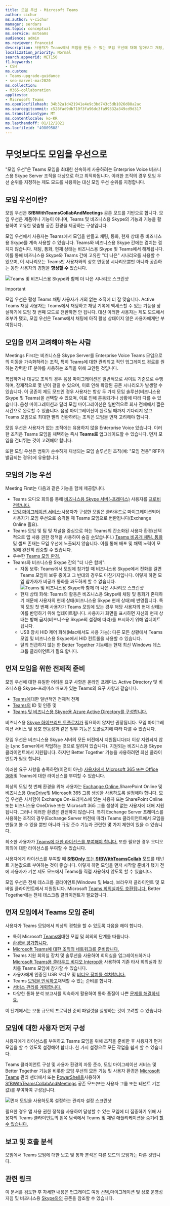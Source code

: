 ```yaml
---
title: 모임 우선 - Microsoft Teams
author: cichur
ms.author: v-cichur
manager: serdars
ms.topic: conceptual
ms.service: msteams
audience: admin
ms.reviewer: francoid
description: 사용자가 Teams에서 모임을 만들 수 있는 모임 우선에 대해 알아보고 채팅, 통화, 현재 상태 등 비즈니스용 Skype를 계속 사용할 수 있습니다.
localization_priority: Normal
search.appverid: MET150
f1.keywords:
- CSH
ms.custom:
- Teams-upgrade-guidance
- seo-marvel-mar2020
ms.collection:
- M365-collaboration
appliesto:
- Microsoft Teams
ms.openlocfilehash: 34b32a1d421941e4e9c3bd743c5db1026d88a2ac
ms.sourcegitcommit: c528fad9db719f3fa96dc3fa99332a349cd9d317
ms.translationtype: MT
ms.contentlocale: ko-KR
ms.lasthandoff: 01/12/2021
ms.locfileid: "49809508"
---
```

# <a name="meetings-first"></a>무엇보다도 모임을 우선으로

"모임 우선"은 Teams 모임을 최대한 신속하게 사용하려는 Enterprise Voice 비즈니스용 Skype Server 조직을 대상으로 하고 최적화됩니다. 이러한 조직의 경우 모임 우선 순위를  지정하는 제도 모드를 사용하는 대신 모임 우선 순위를 지정합니다.

## <a name="what-is-meetings-first"></a>모임 우선이란?

모임 우선은 **SfBWithTeamsCollabAndMeetings** 공존 모드를 기반으로 합니다. 모임 우선은 제품이나 기능이 아니며, Teams 및 비즈니스용 Skype의 기능과 기능을 활용하여 고유한 맞춤형 공존 환경을 제공하는 구성입니다.

모임 우선에서 사용자는 Teams에서 모임을 만들고 채팅, 통화, 현재 상태 등 비즈니스용 Skype를 계속 사용할 수 있습니다. Teams와 비즈니스용 Skype 간에는 겹치는 겹치지 않습니다. 채팅, 통화, 현재 상태는 비즈니스용 Skype 및 Teams에서 해제됩니다. 이를 통해 비즈니스용 Skype와 Teams 간에 고유한 "더 나은" 시나리오를 사용할 수 있으며, 이 시나리오는 Teams만 사용자와의 상호 연동성 시나리오뿐만 아니라 공존하는 동안 사용자의 경험을 **향상할 수** 있습니다.

![Teams 및 비즈니스용 Skype와 함께 더 나은 시나리오 스크린샷](media/meetings-first-meeting-in-meeting.png)

> [!Important]
> 모임 우선은 활성 Teams 채팅 사용자가 거의 없는 조직에 더 잘 맞습니다. Active Teams 채팅 사용자는 Teams에서 채팅하고 채팅 기록에 액세스할 수 있는 기능을 상실하기에 모임 첫 번째 모드로 전환하면 안 됩니다. 대신 이러한 사용자는 제도 모드에서  조부가 됐고, 모임 우선은 Teams에서 채팅에 아직 활성 상태이지 않은 사용자에게만 부여됩니다.

## <a name="who-should-consider-meetings-first"></a>모임을 먼저 고려해야 하는 사람

Meetings First는 비즈니스용 Skype Server를 Enterprise Voice Teams 모임으로의 이동을 가속화하려는 조직, 특히 Teams에 대한 관리되고 적인 업그레이드 경로를 원하는 강력한 IT 분야를 사용하는 조직을 위해 고안된 것입니다.

복잡하거나 대규모 조직의 경우 음성 마이그레이션은 일반적으로 사이트 기준으로 수행하며, 잠재적으로 몇 년이 걸릴 수 있으며, 이로 인해 확장된 공존 시나리오가 발생할 수 있습니다. 이 공존이 제도  모드인 경우 사용자는 항상 두 가지 모임 솔루션(비즈니스용 Skype 및 Teams)을 선택할 수 있으며, 이로 인해 혼동되거나 상황에 따라 다를 수 있습니다. 음성 마이그레이션과 달리 모임 마이그레이션은 일반적으로 회사 전체에서 짧은 시간으로 완료할 수 있습니다. 음성 마이그레이션이 완료될 때까지 기다리지 않고 Teams 모임으로 최대한 빨리 전환하려는 조직은 모임을 먼저 고려해야 합니다.

모임 우선은 사용자가 없는 조직에는 유용하지 않을 Enterprise Voice 있습니다. 이러한 조직은 Teams 모임을 채택하는 즉시 **Teams로** 업그레이드할 수 있습니다. 먼저 모임을 건너뛰는 것이 고려해야 합니다.

또한 모임 우선은 범위가 순수하게 재생되는 모임 솔루션인 조직(예: "모임 전용" RFP가 발급되는 경우)에 유용합니다.

## <a name="capabilities-in-meetings-first"></a>모임의 기능 우선

Meeting First는 다음과 같은 기능을 함께 제공합니다.

- Teams 오디오 회의를 통해 [비즈니스용 Skype 서버(-프레미스)](https://docs.microsoft.com/microsoftteams/tutorial-audio-conferencing?tutorial-step=3) 사용자를 [프로비전합니다.](tutorial-audio-conferencing.yml)
- [모임 마이그레이션 서비스:](https://docs.microsoft.com/skypeforbusiness/audio-conferencing-in-office-365/setting-up-the-meeting-migration-service-mms)사용자가 구성한 모임은 클라우드로 마이그레이션되어 사용자가 모임 우선으로 승격될 때 Teams 모임으로 변환됩니다(Exchange Online 필요).
- Teams 모임 및 팀 및 채널을 중심으로 하는 Teams의 간소화된 사용자 환경(선택적으로 앱 사용 권한 정책을 사용하여 숨길 [수](teams-app-permission-policies.md)있습니다.) [Teams 비공개 채팅, 통화](teams-client-experience-and-conformance-to-coexistence-modes.md) 및 셀프 존재는 모임 우선에 노출되지 않습니다. 이를 통해 배포 및 채택 노력이 모임에 완전히 집중할 수 있습니다.
- 우수한 [Teams 모임 환경.](tutorial-meetings-in-teams.yml)
- Teams와 비즈니스용 Skype 간의 "더 나은 함께": 
  - 자동 보류: Teams에서 모임에 참가할 때 비즈니스용 Skype에서 전화를 걸면 Teams 모임이 보류 중이고 그 반대의 경우도 마찬가지입니다. 이렇게 하면 모임 참가자가 비공개 통화를 과도하게 할 수 없습니다.
    ![Teams 및 비즈니스용 Skype와 함께 더 나은 시나리오 스크린샷](media/meetings-first-better-together-hold.png)
  - 현재 상태 화해: Teams의 활동은 비즈니스용 Skype에 채팅 및 통화가 존재하기 때문에 사용자의 현재 상태(비즈니스용 Skype 현재 상태)에 반영됩니다. 특히 모임 첫 번째 사용자가 Teams 모임에 있는 경우 해당 사용자의 현재 상태는 이를 반영하기 위해 업데이트됩니다. 사용자가 화면을 표시하면 자신의 현재 상태는 방해 금지(비즈니스용 Skype의 설정에 따라)를 표시하기 위해 업데이트됩니다.
  - USB 장치 HID 제어 화해(Mac에서도 사용 가능): 다른 모든 상황에서 Teams 모임 및 비즈니스용 Skype에서 HID 컨트롤을 사용할 수 있습니다.
  - 달리 언급하지 않는 한 Better Together 기능에는 현재 최신 Windows 데스크톱 클라이언트가 필요 합니다.

## <a name="prerequisites-for-meetings-first"></a>먼저 모임을 위한 전제적 준비

모임 우선에 대한 유일한 어려운 요구 사항은 온라인 프레미스 Active Directory 및 비즈니스용 Skype-프레미스 배포가 있는 Teams의 요구 사항과 같습니다.

- [Teams에](upgrade-plan-journey-prerequisites.md)대한 일반적인 전제적 전제
- [Teams의](identify-models-authentication.md) ID 및 인증 및
- [Teams 및 비즈니스용 Skype용 Azure Active Directory를 구성합니다.](https://docs.microsoft.com/skypeforbusiness/hybrid/configure-azure-ad-connect)

비즈니스용 [Skype 하이브리드 토폴로지가](https://docs.microsoft.com/skypeforbusiness/hybrid/configure-federation-with-skype-for-business-online) 필요하지 않지만 권장됩니다. 모임 마이그레이션 서비스 및 상호 연동성과 같은 일부 기능은 토폴로지에 따라 다를 수 있습니다.

모임 우선은 비즈니스용 Skype 서버의 모든 버전에서 지원됩니다(더 이상 지원되지 않는 Lync Server에서 작업하는 것으로 알려져 있습니다). 지원되는 비즈니스용 Skype 클라이언트에서 지원됩니다. 하지만 Better Together 기능을 사용하려면 최신 클라이언트가 필요 합니다.

이러한 요구 사항을 충족하면(이전이 아닌) [사용자에게 Microsoft 365 또는 Office 365](https://docs.microsoft.com/office365/enterprise/assign-licenses-to-user-accounts)및 Teams에 대한 라이선스를 부여할 수 있습니다.

최상의 모임 첫 번째 환경을 위해 사용자는 [Exchange Online,](exchange-teams-interact.md)SharePoint Online 및 비즈니스용 [OneDrive](sharepoint-onedrive-interact.md)및 Microsoft 365 그룹 생성을 사용하도록 설정해야 합니다. 모임 우선은 사서함이 Exchange On-프레미스에 있는 사용자 또는 SharePoint Online 또는 비즈니스용 OneDrive 또는 Microsoft 365 그룹 생성이 없는 사용자에 대해 지원됩니다. 그러나 이러한 환경은 완전하지 않습니다. 특히 Exchange Server 프레미스를 사용하는 조직의 경우(Exchange Server 버전에 따라) Teams 클라이언트에서 모임을 만들고 볼 수 있을 뿐만 아니라 규정 준수 기능과 관련한 몇 가지 제한이 있을 수 있습니다.

최소한 사용자가 [Teams에 대한 라이선스를 부여해야 합니다.](https://docs.microsoft.com/microsoft-365/admin/manage/assign-licenses-to-users) 또한 필요한 경우 오디오 회의에 대한 라이선스를 부여할 수 있습니다. [](set-up-audio-conferencing-in-teams.md)

사용자에게 라이선스를 부여할 때 [ **SfBOnly** 또는 **SfBWithTeamsCollab**](https://docs.microsoft.com/powershell/module/skype/grant-csteamsupgradepolicy?view=skype-ps) 모드를 테넌트 기본값으로 부여하는 것이 좋습니다. 이렇게 하면 모임을 먼저 시작할 준비가 됐기 전에 사용자가 기본 제도 모드에서 Teams를 직접 사용하지 않도록 할 수 있습니다. 

모임 우선은 전체 데스크톱 클라이언트(Windows 및 Mac), 브라우저 클라이언트 및 모바일 클라이언트에서 지원됩니다. Microsoft [Teams 회의실과도 호환됩니다.](https://docs.microsoft.com/microsoftteams/room-systems/) Better Together에는 전체 데스크톱 클라이언트가 필요합니다.

## <a name="prepare-for-teams-meetings-in-meetings-first"></a>먼저 모임에서 Teams 모임 준비

사용자가 Teams 모임에서 최상의 경험을 할 수 있도록 다음을 해야 합니다.

- 특히 Microsoft [Teams에](deploy-meetings-microsoft-teams-landing-page.md)대한 모임 및 회의의 단계를 따릅니다.
- [환경을 평가합니다.](3-envision-evaluate-my-environment.md)
- [Microsoft Teams에 대한 조직의 네트워크를 준비합니다.](prepare-network.md)
- Teams 지원 회의실 장치 [](https://docs.microsoft.com/skypeforbusiness/certification/devices-meeting-rooms?toc=/MicrosoftTeams/toc.json&bc=/microsoftteams/breadcrumb/toc.json)및 솔루션을 사용하여 회의실을 업그레이드하거나 [Microsoft Teams용 클라우드 비디오 Interop을](cloud-video-interop.md) 사용하여 기존 타사 회의실과 장치를 Teams 모임에 참가할 수 있습니다.
- 사용자에게 인증된 USB 오디오 및 [비디오 장치를 설치합니다.](https://docs.microsoft.com/skypeforbusiness/certification/devices-usb-devices?toc=/MicrosoftTeams/toc.json&bc=/microsoftteams/breadcrumb/toc.json)
- Teams [모임을 인식하고](adopt-microsoft-teams-landing-page.md)채택할 수 있는 준비를 합니다.
- [서비스 관리를 계획합니다.](4-envision-plan-my-service-management.md)
- 다양한 통화 분석 보고서를 익숙하게 활용하여 통화 품질이 나쁜 [문제를 해결하세요.](use-call-analytics-to-troubleshoot-poor-call-quality.md)

이 단계에서는 보통 규모의 프로덕션 준비 파일럿을 실행하는 것이 고려할 수 있습니다.

## <a name="configure-users-for-meetings-first"></a>모임에 대한 사용자 먼저 구성

사용자에게 라이선스를 부여하고 Teams 모임을 위해 조직을 준비한 후 사용자가 먼저 모임을 할 수 있도록 설정해야 합니다. 한 가지 설정으로 모든 작업을 쉽게 할 수 있습니다.

Teams 클라이언트 구성 및 사용자 환경의 자동 준수, [](teams-client-experience-and-conformance-to-coexistence-modes.md) 모임 마이그레이션 서비스 및 Better Together 기능을 비롯한 모임 우선의 모든 기능 및 사용자 환경은 [Microsoft Teams](manage-teams-in-modern-portal.md) 관리 센터에서 또는 [PowerShell을](https://docs.microsoft.com/powershell/module/skype/grant-csteamsupgradepolicy?view=skype-ps)사용하여 [SfBWithTeamsCollabAndMeetings](setting-your-coexistence-and-upgrade-settings.md) 공존 모드(또는 사용자 그룹 또는 테넌트 기본값)를 부여하여 구성됩니다.

![먼저 모임을 사용하도록 설정하는 관리자 설정 스크린샷](media/teams-meeting-admin-settings.png)

필요한 경우 앱 사용 권한 정책을 사용하여 달성할 수 있는 모임에 더 집중하기 위해 사용자의 Teams 클라이언트의 왼쪽 탐색에서 Teams 및 채널 애플리케이션을 숨기려 [할 수 있습니다.](teams-app-permission-policies.md)

## <a name="reporting-and-call-analytics"></a>보고 및 호출 분석

모임에서 Teams 모임에 대한 보고 및 통화 분석은 다른 모드의 모임과는 다른 것입니다.

## <a name="related-links"></a>관련 링크

이 문서를 검토한 후 자세한 내용은 업그레이드 여정 [](migration-interop-guidance-for-teams-with-skype.md) [선택,](upgrade-and-coexistence-of-skypeforbusiness-and-teams.md)마이그레이션 및 상호 운영성 지침 및 비즈니스용 [Skype와의](coexistence-chat-calls-presence.md) 공존을 참조할 수 있습니다.


